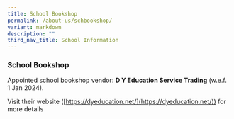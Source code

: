 ```yaml
---
title: School Bookshop
permalink: /about-us/schbookshop/
variant: markdown
description: ""
third_nav_title: School Information
---
```

### School Bookshop

Appointed school bookshop vendor: **D Y Education Service Trading** (w.e.f. 1 Jan 2024).

Visit their website ([https://dyeducation.net/](https://dyeducation.net/)) for more details

